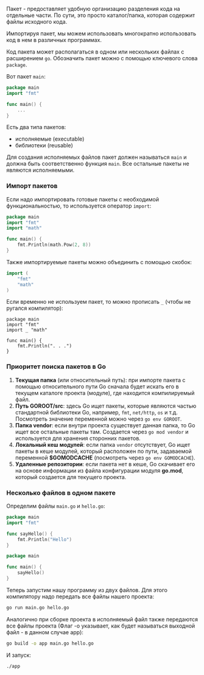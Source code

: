 
Пакет - предоставляет удобную организацию разделения кода на отдельные части. 
По сути, это просто каталог/папка, которая содержит файлы исходного кода.

Импортируя пакет, мы можем использовать многократно использовать код в нем в различных программах.

Код пакета может располагаться в одном или нескольких файлах с расширением `go`. Обозначить пакет можно с помощью ключевого слова `package`.

Вот пакет `main`:
```go
package main
import "fmt"

func main() {
	...
}
```

Есть два типа пакетов:
- исполняемые (executable)
- библиотеки (reusable)

Для создания исполняемых файлов пакет должен называться `main` и должна быть соответственно функция `main`. Все остальные пакеты не являются исполняемыми.

### Импорт пакетов

Если надо импортировать готовые пакеты с необходимой функциональностью, то используется оператор `import`:
```go
package main
import "fmt"
import "math"

func main() {
	fmt.Println(math.Pow(2, 8))
} 
```

Также импортируемые пакеты можно объединить с помощью скобок:
```go
import (
	"fmt"
	"math"
)
```

Если временно не используем пакет, то можно прописать `_` (чтобы не ругался компилятор):
```run-go
package main
import "fmt"
import _ "math"

func main() {
	fmt.Println(". . .")
}
```

### Приоритет поиска пакетов в Go

1. **Текущая папка** (или относительный путь): при импорте пакета с помощью относительного пути Go сначала будет искать его в текущем каталоге проекта (модуле), где находится компилируемый файл.
2. **Путь GOROOT/src**: здесь Go ищет пакеты, которые являются частью стандартной библиотеки Go, например, `fmt`, `net/http`, `os` и т.д. Посмотреть значение переменной можно через `go env GOROOT`.
3. **Папка vendor**: если внутри проекта существует данная папка, то Go ищет все остальные пакеты там. Создается через `go mod vendor` и используется для хранения сторонних пакетов.
4. **Локальный кеш модулей**: если папка `vendor` отсутствует, Go ищет пакеты в кеше модулей, который расположен по пути, задаваемой переменной **$GOMODCACHE** (посмотреть через `go env GOMODCACHE`).
5. **Удаленные репозитории**: если пакета нет в кеше, Go скачивает его на основе информации из файла конфигурации модуля **go.mod**, который создается для текущего проекта.

### Несколько файлов в одном пакете

Определим файлы `main.go` и `hello.go`:
```go
package main
import "fmt"

func sayHello() {
	fmt.Println("Hello")
}
```

```go
package main

func main() {
	sayHello()
}
```

Теперь запустим нашу программу из двух файлов. Для этого компилятору надо передать все файлы нашего проекта:
```sh
go run main.go hello.go
```

Аналогично при сборке проекта в исполняемый файл также передаются все файлы проекта (Флаг -o указывает, как будет называться выходной файл - в данном случае app):
```sh
go build -o app main.go hello.go
```

И запуск:
```sh
./app
```

